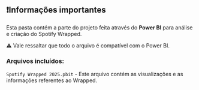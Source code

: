 ## ❗Informações importantes

Esta pasta contém a parte do projeto feita através do **Power BI** para análise e criação do Spotify Wrapped.

⚠️ Vale ressaltar que todo o arquivo é compatível com o Power BI. 

### Arquivos incluídos:

`Spotify Wrapped 2025.pbit` - Este arquivo contém as visualizações e as informações referentes ao Wrapped.
